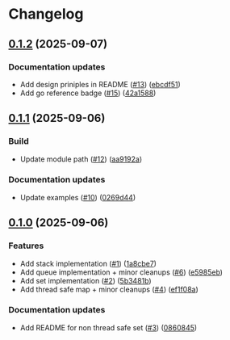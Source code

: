 # Changelog

## [0.1.2](https://github.com/khavishbhundoo/collections/compare/0.1.1...0.1.2) (2025-09-07)


### Documentation updates

* Add design priniples in README ([#13](https://github.com/khavishbhundoo/collections/issues/13)) ([ebcdf51](https://github.com/khavishbhundoo/collections/commit/ebcdf51bf7fbbbe7736e78bcf78fbcd092ff559b))
* Add go reference badge ([#15](https://github.com/khavishbhundoo/collections/issues/15)) ([42a1588](https://github.com/khavishbhundoo/collections/commit/42a15888e3de0c7c2bdd6d0fe6bd03593f5b63d0))

## [0.1.1](https://github.com/khavishbhundoo/collections/compare/0.1.0...0.1.1) (2025-09-06)


### Build

* Update module path  ([#12](https://github.com/khavishbhundoo/collections/issues/12)) ([aa9192a](https://github.com/khavishbhundoo/collections/commit/aa9192ad70885ca5706cc895e40b6d063e4c2ed8))


### Documentation updates

* Update examples  ([#10](https://github.com/khavishbhundoo/collections/issues/10)) ([0269d44](https://github.com/khavishbhundoo/collections/commit/0269d44270b4dac2091e7bfddfebebc77e2e7572))

## [0.1.0](https://github.com/khavishbhundoo/collections/compare/0.0.1...0.1.0) (2025-09-06)


### Features

* Add  stack implementation ([#1](https://github.com/khavishbhundoo/collections/issues/1)) ([1a8cbe7](https://github.com/khavishbhundoo/collections/commit/1a8cbe7946ad8b6fda01dda2352c82bc9193b475))
* Add queue implementation + minor cleanups ([#6](https://github.com/khavishbhundoo/collections/issues/6)) ([e5985eb](https://github.com/khavishbhundoo/collections/commit/e5985eb7598ea8c39d1de5b95bf44344e79d91af))
* Add set implementation ([#2](https://github.com/khavishbhundoo/collections/issues/2)) ([5b3481b](https://github.com/khavishbhundoo/collections/commit/5b3481bb673092058da3a631a6a531aba0238130))
* Add thread safe map + minor cleanups ([#4](https://github.com/khavishbhundoo/collections/issues/4)) ([ef1f08a](https://github.com/khavishbhundoo/collections/commit/ef1f08a638b0d9c141801130d49659e621b42906))


### Documentation updates

* Add README for non thread safe set ([#3](https://github.com/khavishbhundoo/collections/issues/3)) ([0860845](https://github.com/khavishbhundoo/collections/commit/08608458d5cbd03452067cd85008cdcfe8fe3d86))
